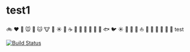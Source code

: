 # test1

:bike: :heart: :dog: :mouse: :rabbit: :cat: :cow: :pig: :sunny: :car:
:coffee: :bouquet: :baby: :shoe: :cookie: :whale: :whale2: :fish:  :bird: :sunny: :car: :train: 
:ship: :boat: :tada: :ghost: :shit: :horse: :monkey:
:cake: 
test

[![Build Status](https://travis-ci.org/tyranja/test1.svg?branch=master)](https://travis-ci.org/tyranja/test1)
